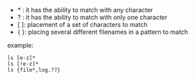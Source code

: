 

-  \* : it has the ability to match with any character
-  ? : it has the ability to match with only one character
-  [ ]: placement of a set of characters to match
-  { }: placing several different filenames in a pattern to match

  example:
```
ls [e-z]*
ls [!e-z]*
ls {file*,log.??}
```

  
